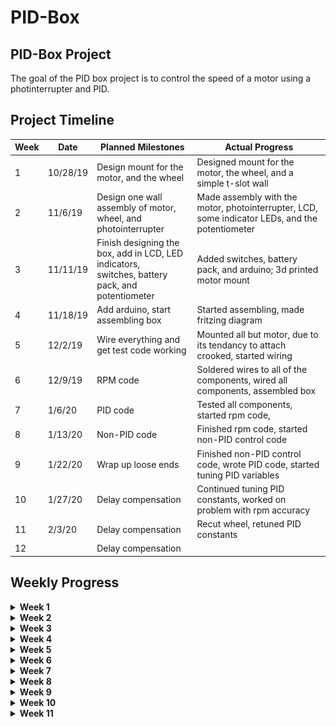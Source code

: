
# PID-Box
## PID-Box Project <!--Temporary Title-->
The goal of the PID box project is to control the speed of a motor using a photinterrupter and PID.
## Project Timeline

|Week|Date| Planned Milestones|Actual Progress|
|----| -- | ----------------- |--------|
|1|10/28/19|Design mount for the motor, and the wheel|Designed mount for the motor, the wheel, and a simple t-slot wall|
|2|11/6/19|Design one wall assembly of motor, wheel, and <br/>photointerrupter|Made assembly with the motor, photointerrupter, LCD, some indicator LEDs, and the potentiometer|
|3|11/11/19|Finish designing the box, add in LCD, LED indicators,<br/> switches, battery pack, and potentiometer|Added switches, battery pack, and arduino; 3d printed motor mount|
|4|11/18/19|Add arduino, start assembling box|Started assembling, made fritzing diagram|
|5|12/2/19|Wire everything and get test code working|Mounted all but motor, due to its tendancy to attach crooked, started wiring|
|6|12/9/19|RPM code|Soldered wires to all of the components, wired all components, assembled box|
|7|1/6/20|PID code|Tested all components, started rpm code, |
|8|1/13/20|Non-PID code|Finished rpm code, started non-PID control code|
|9|1/22/20 |Wrap up loose ends|Finished non-PID control code, wrote PID code, started tuning PID variables|
|10|1/27/20|Delay compensation|Continued tuning PID constants, worked on problem with rpm accuracy|
|11|2/3/20|Delay compensation|Recut wheel, retuned PID constants|
|12||Delay compensation||

## Weekly Progress
<details><summary><b>Week 1</b></summary>
<p>
  
* Designed mount for motor
* Designed wheel 
<br/>
<IMG SRC="Media/MotorMount1.PNG" width="273" height="200"> <IMG SRC="Media/InterruptWheel1.PNG" width="252" height="200"><IMG SRC="Media/MotorAssem1.PNG" width="231" height="200">
<br/>
On schedule
</p>
</details>
  

<details><summary><b>Week 2</b></summary>
<p>
  
* Made sub-assembly of the motor, wheel, and photointerrupter

<br/>
<IMG SRC="Media/PhotointerrupterMotorSubassem11-6.PNG" width="273" height="200">

* Added a row of LEDs that will show the speed

<IMG SRC="Media/PIDBoxAssem11-8.PNG" width="335" height="200">
<br/> On schedule
</p>
</details>
  

<details><summary><b>Week 3</b></summary>
<p>
  
* Added in the rest of the components
* 3d printed the motor mount
* Made drawing of all PID box walls
<IMG SRC="Media/PIDGif.gif" width="400" height="400">
<br/> On schedule
</p>
</details>
  
<details><summary><b>Week 4</b></summary>
<p>
  
* Laser cut all walls
* Drilled to fix some holes that were the wrong size
* Recut a wall to have labels
* Started making fritzing diagram
On Schedule
</p>
</details>
  

<details><summary><b>Week 5</b></summary>
<p>
  
* Got potentiometer and motor control working with test code
* Broke the wheel trying to put it on
* Made the hole in the wheel slightly wider and recut
* Having trouble attaching the motor and wheel straight
<br/>Behind due to delays in mounting motor 
</p>
</details>
  
<details><summary><b>Week 6</b></summary>
<p>

* Soldered wires to all components
* Finished assembling box
* Note: Leave space for wiring so you don't end up having to cram the wiring into a small box <br/>
<IMG SRC="Media/PIDBoxWiring.JPG" width="267" height="200"> <br/>
One week behind due to delays in wiring
</p>
</details>

<details><summary><b>Week 7</b></summary>
<p>
  
* Tested all components
* Wrote rpm code
</p>
</details>

<details><summary><b>Week 8</b></summary>
<p>
  
* Finished and tested rpm code
* Started non-PID motor control code
</p>
</details>

<details><summary><b>Week 9</b></summary>
<p>
  
* Finished non-PID motor control code
* Finished PID control code
* Started tuning PID variables
</p>
</details>

<details><summary><b>Week 10</b></summary>
<p>
  
* Continued tuning PID constants
* Came across problem with RPM accuracy due to only having one hole cut in my wheel
</p>
</details>

<details><summary><b>Week 11</b></summary>
<p>
  
* Redesigned the wheel to have six holes instead of one for greater accuracy
* Retuned PID constants
</p>
</details>
